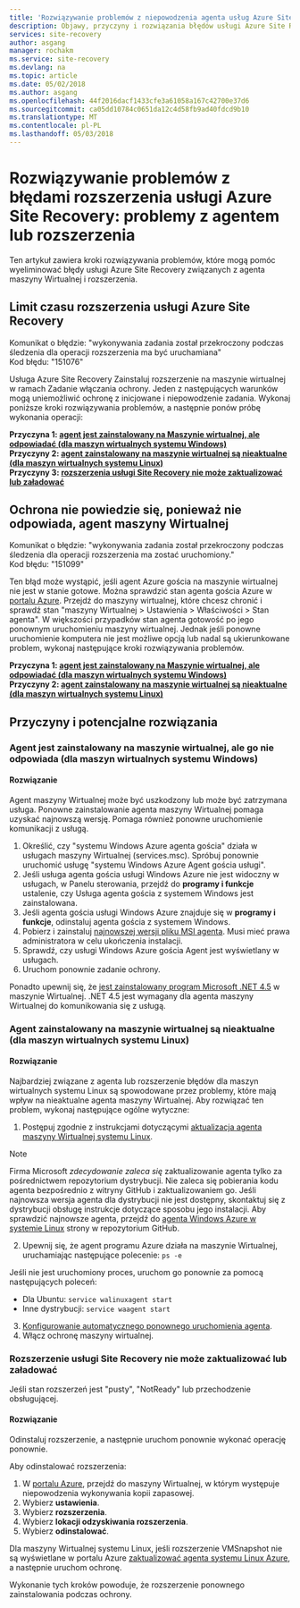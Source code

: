 ```yaml
---
title: 'Rozwiązywanie problemów z niepowodzenia agenta usług Azure Site Recovery: niedostępny stan agenta gościa | Dokumentacja firmy Microsoft'
description: Objawy, przyczyny i rozwiązania błędów usługi Azure Site Recovery związanych z agent i rozszerzenia
services: site-recovery
author: asgang
manager: rochakm
ms.service: site-recovery
ms.devlang: na
ms.topic: article
ms.date: 05/02/2018
ms.author: asgang
ms.openlocfilehash: 44f2016dacf1433cfe3a61058a167c42700e37d6
ms.sourcegitcommit: ca05dd10784c0651da12c4d58fb9ad40fdcd9b10
ms.translationtype: MT
ms.contentlocale: pl-PL
ms.lasthandoff: 05/03/2018
---
```

# <a name="troubleshoot-azure-site-recovery-extension-failures-issues-with-the-agent-or-extension"></a>Rozwiązywanie problemów z błędami rozszerzenia usługi Azure Site Recovery: problemy z agentem lub rozszerzenia

Ten artykuł zawiera kroki rozwiązywania problemów, które mogą pomóc wyeliminować błędy usługi Azure Site Recovery związanych z agenta maszyny Wirtualnej i rozszerzenia.


## <a name="azure-site-recovery-extension-time-out"></a>Limit czasu rozszerzenia usługi Azure Site Recovery  

Komunikat o błędzie: "wykonywania zadania został przekroczony podczas śledzenia dla operacji rozszerzenia ma być uruchamiana"<br>
Kod błędu: "151076"

 Usługa Azure Site Recovery Zainstaluj rozszerzenie na maszynie wirtualnej w ramach Zadanie włączania ochrony. Jeden z następujących warunków mogą uniemożliwić ochronę z inicjowane i niepowodzenie zadania. Wykonaj poniższe kroki rozwiązywania problemów, a następnie ponów próbę wykonania operacji:

**Przyczyna 1: [agent jest zainstalowany na Maszynie wirtualnej, ale odpowiadać (dla maszyn wirtualnych systemu Windows)](#the-agent-installed-in-the-vm-but-unresponsive-for-windows-vms)**    
**Przyczyny 2: [agent zainstalowany na maszynie wirtualnej są nieaktualne (dla maszyn wirtualnych systemu Linux)](#the-agent-installed-in-the-vm-is-out-of-date-for-linux-vms)**  
**Przyczyny 3: [rozszerzenia usługi Site Recovery nie może zaktualizować lub załadować](#the-site-recovery-extension-fails-to-update-or-load)**  

## <a name="protection-fails-because-the-vm-agent-is-unresponsive"></a>Ochrona nie powiedzie się, ponieważ nie odpowiada, agent maszyny Wirtualnej

Komunikat o błędzie: "wykonywania zadania został przekroczony podczas śledzenia dla operacji rozszerzenia ma zostać uruchomiony."<br>
Kod błędu: "151099"<br>

Ten błąd może wystąpić, jeśli agent Azure gościa na maszynie wirtualnej nie jest w stanie gotowe.
Można sprawdzić stan agenta gościa Azure w [portalu Azure](https://portal.azure.com/). Przejdź do maszyny wirtualnej, które chcesz chronić i sprawdź stan "maszyny Wirtualnej > Ustawienia > Właściwości > Stan agenta". W większości przypadków stan agenta gotowość po jego ponownym uruchomieniu maszyny wirtualnej. Jednak jeśli ponowne uruchomienie komputera nie jest możliwe opcją lub nadal są ukierunkowane problem, wykonaj następujące kroki rozwiązywania problemów.

**Przyczyna 1: [agent jest zainstalowany na Maszynie wirtualnej, ale odpowiadać (dla maszyn wirtualnych systemu Windows)](#the-agent-installed-in-the-vm-but-unresponsive-for-windows-vms)**    
**Przyczyny 2: [agent zainstalowany na maszynie wirtualnej są nieaktualne (dla maszyn wirtualnych systemu Linux)](#the-agent-installed-in-the-vm-is-out-of-date-for-linux-vms)**  



## <a name="causes-and-solutions"></a>Przyczyny i potencjalne rozwiązania

### <a name="the-agent-installed-in-the-vm-but-unresponsive-for-windows-vms"></a>Agent jest zainstalowany na maszynie wirtualnej, ale go nie odpowiada (dla maszyn wirtualnych systemu Windows)

#### <a name="solution"></a>Rozwiązanie
Agent maszyny Wirtualnej może być uszkodzony lub może być zatrzymana usługa. Ponowne zainstalowanie agenta maszyny Wirtualnej pomaga uzyskać najnowszą wersję. Pomaga również ponowne uruchomienie komunikacji z usługą.

1. Określić, czy "systemu Windows Azure agenta gościa" działa w usługach maszyny Wirtualnej (services.msc). Spróbuj ponownie uruchomić usługę "systemu Windows Azure Agent gościa usługi".    
2. Jeśli usługa agenta gościa usługi Windows Azure nie jest widoczny w usługach, w Panelu sterowania, przejdź do **programy i funkcje** ustalenie, czy Usługa agenta gościa z systemem Windows jest zainstalowana.
4. Jeśli agenta gościa usługi Windows Azure znajduje się w **programy i funkcje**, odinstaluj agenta gościa z systemem Windows.
5. Pobierz i zainstaluj [najnowszej wersji pliku MSI agenta](http://go.microsoft.com/fwlink/?LinkID=394789&clcid=0x409). Musi mieć prawa administratora w celu ukończenia instalacji.
6. Sprawdź, czy usługi Windows Azure gościa Agent jest wyświetlany w usługach.
7. Uruchom ponownie zadanie ochrony.

Ponadto upewnij się, że [jest zainstalowany program Microsoft .NET 4.5](https://docs.microsoft.com/dotnet/framework/migration-guide/how-to-determine-which-versions-are-installed) w maszynie Wirtualnej. .NET 4.5 jest wymagany dla agenta maszyny Wirtualnej do komunikowania się z usługą.

### <a name="the-agent-installed-in-the-vm-is-out-of-date-for-linux-vms"></a>Agent zainstalowany na maszynie wirtualnej są nieaktualne (dla maszyn wirtualnych systemu Linux)

#### <a name="solution"></a>Rozwiązanie
Najbardziej związane z agenta lub rozszerzenie błędów dla maszyn wirtualnych systemu Linux są spowodowane przez problemy, które mają wpływ na nieaktualne agenta maszyny Wirtualnej. Aby rozwiązać ten problem, wykonaj następujące ogólne wytyczne:

1. Postępuj zgodnie z instrukcjami dotyczącymi [aktualizacja agenta maszyny Wirtualnej systemu Linux](../virtual-machines/linux/update-agent.md).

 > [!NOTE]
 > Firma Microsoft *zdecydowanie zaleca się* zaktualizowanie agenta tylko za pośrednictwem repozytorium dystrybucji. Nie zaleca się pobierania kodu agenta bezpośrednio z witryny GitHub i zaktualizowaniem go. Jeśli najnowsza wersja agenta dla dystrybucji nie jest dostępny, skontaktuj się z dystrybucji obsługę instrukcje dotyczące sposobu jego instalacji. Aby sprawdzić najnowsze agenta, przejdź do [agenta Windows Azure w systemie Linux](https://github.com/Azure/WALinuxAgent/releases) strony w repozytorium GitHub.

2. Upewnij się, że agent programu Azure działa na maszynie Wirtualnej, uruchamiając następujące polecenie: `ps -e`

 Jeśli nie jest uruchomiony proces, uruchom go ponownie za pomocą następujących poleceń:

 * Dla Ubuntu: `service walinuxagent start`
 * Inne dystrybucji: `service waagent start`

3. [Konfigurowanie automatycznego ponownego uruchomienia agenta](https://github.com/Azure/WALinuxAgent/wiki/Known-Issues#mitigate_agent_crash).
4. Włącz ochronę maszyny wirtualnej.



### <a name="the-site-recovery-extension-fails-to-update-or-load"></a>Rozszerzenie usługi Site Recovery nie może zaktualizować lub załadować
Jeśli stan rozszerzeń jest "pusty", "NotReady" lub przechodzenie obsługującej.

#### <a name="solution"></a>Rozwiązanie

Odinstaluj rozszerzenie, a następnie uruchom ponownie wykonać operację ponownie.

Aby odinstalować rozszerzenia:

1. W [portalu Azure](https://portal.azure.com/), przejdź do maszyny Wirtualnej, w którym występuje niepowodzenia wykonywania kopii zapasowej.
2. Wybierz **ustawienia**.
3. Wybierz **rozszerzenia**.
4. Wybierz **lokacji odzyskiwania rozszerzenia**.
5. Wybierz **odinstalować**.

Dla maszyny Wirtualnej systemu Linux, jeśli rozszerzenie VMSnapshot nie są wyświetlane w portalu Azure [zaktualizować agenta systemu Linux Azure](../virtual-machines/linux/update-agent.md), a następnie uruchom ochronę. 

Wykonanie tych kroków powoduje, że rozszerzenie ponownego zainstalowania podczas ochrony.


